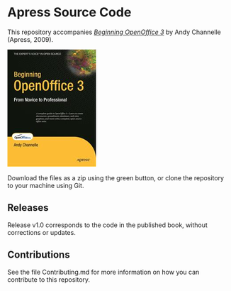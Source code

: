 # Apress Source Code

This repository accompanies [*Beginning OpenOffice 3*](http://www.apress.com/9781430215905) by Andy Channelle (Apress, 2009).

![Cover image](9781430215905.jpg)

Download the files as a zip using the green button, or clone the repository to your machine using Git.

## Releases

Release v1.0 corresponds to the code in the published book, without corrections or updates.

## Contributions

See the file Contributing.md for more information on how you can contribute to this repository.
